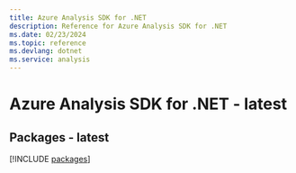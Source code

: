 ```yaml
---
title: Azure Analysis SDK for .NET
description: Reference for Azure Analysis SDK for .NET
ms.date: 02/23/2024
ms.topic: reference
ms.devlang: dotnet
ms.service: analysis
---
```

# Azure Analysis SDK for .NET - latest
## Packages - latest
[!INCLUDE [packages](analysis-index.md)]